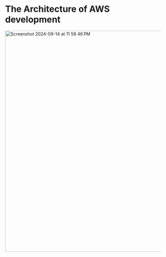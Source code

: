 

# The Architecture of AWS development

<img width="716" alt="Screenshot 2024-09-14 at 11 59 46 PM" src="https://github.com/user-attachments/assets/2e1b83d8-974b-479b-ace6-b7102773c457">



